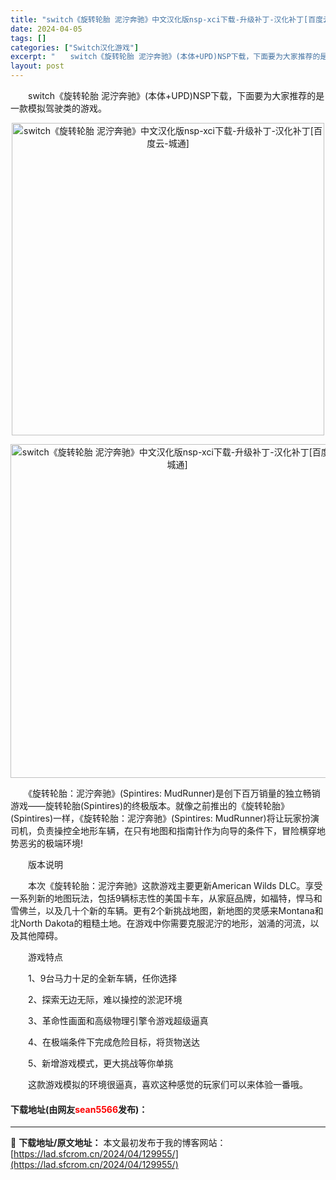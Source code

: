```yaml
---
title: "switch《旋转轮胎 泥泞奔驰》中文汉化版nsp-xci下载-升级补丁-汉化补丁[百度云-城通]"
date: 2024-04-05
tags: []
categories: ["Switch汉化游戏"]
excerpt: "　　switch《旋转轮胎 泥泞奔驰》(本体+UPD)NSP下载，下面要为大家推荐的是一款模拟驾驶类的游戏。 　　《旋转轮胎：泥泞奔驰》(Spintires: MudRunner)是创下百万销量的独立畅销游戏&mdash;&mdash;旋转轮胎(Spintires)的终极版本。就像之前推出的《旋转轮&hellip;"
layout: post
---
```


 <p>　　switch《旋转轮胎 泥泞奔驰》(本体+UPD)NSP下载，下面要为大家推荐的是一款模拟驾驶类的游戏。</p> <p align="center"><img border="0" src="https://lad.sfcrom.cn/wp-content/uploads/2024/04/20240404_660ecf954af76.webp" width="500" alt="switch《旋转轮胎 泥泞奔驰》中文汉化版nsp-xci下载-升级补丁-汉化补丁[百度云-城通]" /></p> <p align="center"><img border="0" src="https://lad.sfcrom.cn/wp-content/uploads/2024/04/20240404_660ecf95a4079.webp" width="534" alt="switch《旋转轮胎 泥泞奔驰》中文汉化版nsp-xci下载-升级补丁-汉化补丁[百度云-城通]" /></p> <p>　　《旋转轮胎：泥泞奔驰》(Spintires: MudRunner)是创下百万销量的独立畅销游戏&mdash;&mdash;旋转轮胎(Spintires)的终极版本。就像之前推出的《旋转轮胎》(Spintires)一样，《旋转轮胎：泥泞奔驰》(Spintires: MudRunner)将让玩家扮演司机，负责操控全地形车辆，在只有地图和指南针作为向导的条件下，冒险横穿地势恶劣的极端环境!</p> <p>　　版本说明</p> <p>　　本次《旋转轮胎：泥泞奔驰》这款游戏主要更新American Wilds DLC。享受一系列新的地图玩法，包括9辆标志性的美国卡车，从家庭品牌，如福特，悍马和雪佛兰，以及几十个新的车辆。更有2个新挑战地图，新地图的灵感来Montana和北North Dakota的粗糙土地。在游戏中你需要克服泥泞的地形，汹涌的河流，以及其他障碍。</p> <p>　　游戏特点</p> <p>　　1、9台马力十足的全新车辆，任你选择</p> <p>　　2、探索无边无际，难以操控的淤泥环境</p> <p>　　3、革命性画面和高级物理引擎令游戏超级逼真</p> <p>　　4、在极端条件下完成危险目标，将货物送达</p> <p>　　5、新增游戏模式，更大挑战等你单挑</p> <p>　　这款游戏模拟的环境很逼真，喜欢这种感觉的玩家们可以来体验一番哦。</p> <p><h4>下载地址(由网友<font color="red">sean5566</font>发布)：</h4></p> 

---
📖 **下载地址/原文地址：** 本文最初发布于我的博客网站：[https://lad.sfcrom.cn/2024/04/129955/](https://lad.sfcrom.cn/2024/04/129955/)
